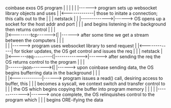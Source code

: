 
coinbase                      exos 
                        OS           program
   |                     |              |
   |			 |      	|------> program sets up websocket library objects and uses
   |			 |<-------------| 	 those to initate a connection; this calls out to the 
   |			 | | netstack	|
   |			 |------------->|------> OS opens up a socket for the host addr and port 
   |			 |      	| 	 and begins listening in the background then returns control
   |			 |		|	 
   |)<--------tcp------>(|      	|------> after some time we get a stream between the computers
   |			 |		|   					
   |			 |      	|------> program uses websocket library to send request
   |			 |<-------------|  	 for ticker updates, the OS get control and issues the req
   |			 | | netstack 	|
   |)<------req---------(|------------->|------> after sending the req the OS returns control to the program
   |		         | 		| 	
   |)-------json------->(|      	|------> upon coinbase sending data, the OS begins bufferring data in the background
   |			 | 		|		
   |			 |<-------------|------> program issues a read() call, desiring access to buffer, this
   |			 |      	| 	 becomes a syscall, we context switch and transfer control to 
   |			 |		| 	 the OS which begins copying the buffer into program memory
   |			 |      	|
   |			 |------------->|------> once complete, the OS relinquishes control to the program which
   |			 |		| 	 begins ORE-ifying the data